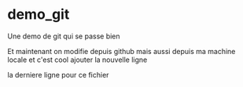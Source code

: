 demo_git
========

Une demo de git qui se passe bien

Et maintenant on modifie depuis github
mais aussi depuis ma machine locale et c'est cool
ajouter la nouvelle ligne 

la derniere ligne pour ce fichier 

